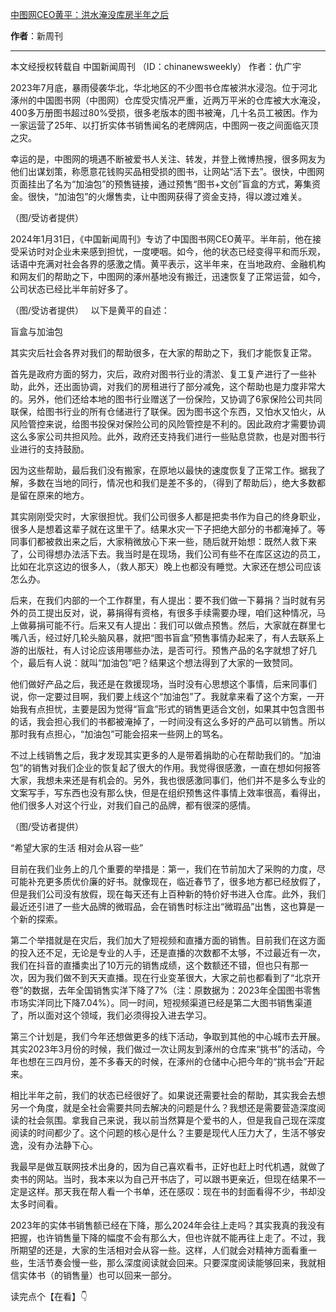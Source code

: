 

[中图网CEO黄平：洪水淹没库房半年之后](https://mp.weixin.qq.com/s/jWZfolNKTL1ed0m_aM5pUg)

**作者**：新周刊

---

本文经授权转载自
中国新闻周刊
（ID：chinanewsweekly）
作者：仇广宇


2023年7月底，暴雨侵袭华北，华北地区的不少图书仓库被洪水浸泡。位于河北涿州的中国图书网（中图网）仓库受灾情况严重，近两万平米的仓库被大水淹没，400多万册图书超过80%受损，很多老版本的图书被淹，几十名员工被困。作为一家运营了25年、以打折实体书销售闻名的老牌网店，中图网一夜之间面临灭顶之灾。


幸运的是，中图网的境遇不断被爱书人关注、转发，并登上微博热搜，很多网友为他们出谋划策，称愿意花钱购买品相受损的图书，让网站“活下去”。很快，中图网页面挂出了名为“加油包”的预售链接，通过预售“图书+文创”盲盒的方式，筹集资金。很快，“加油包”的火爆售卖，让中图网获得了资金支持，得以渡过难关。



（图/受访者提供） 



2024年1月31日，《中国新闻周刊》专访了中国图书网CEO黄平。半年前，他在接受采访时对企业未来感到担忧，一度哽咽。如今，他的状态已经变得平和而乐观，话语中充满对社会各界的感激之情。黄平表示，这半年来，在当地政府、金融机构和网友们的帮助之下，中图网的涿州基地没有搬迁，迅速恢复了正常运营，如今，公司状态已经比半年前好多了。


（图/受访者提供）
 
以下是黄平的自述：


盲盒与加油包


其实灾后社会各界对我们的帮助很多，在大家的帮助之下，我们才能恢复正常。


首先是政府方面的努力，灾后，政府对图书行业的清淤、复工复产进行了一些补助，此外，还出面协调，对我们的房租进行了部分减免，这个帮助也是力度非常大的。另外，他们还给本地的图书行业赠送了一份保险，又协调了6家保险公司共同联保，给图书行业的所有仓储进行了联保。因为图书这个东西，又怕水又怕火，从风险管控来说，给图书投保对保险公司的风险管控是不利的。因此政府才需要协调这么多家公司共担风险。此外，政府还支持我们进行一些贴息贷款，也是对图书行业进行的支持鼓励。


因为这些帮助，最后我们没有搬家，在原地以最快的速度恢复了正常工作。据我了解，多数在当地的同行，情况也和我们是差不多的，（得到了帮助后），绝大多数都是留在原来的地方。


其实刚刚受灾时，大家很担忧。我们公司很多人都是把卖书作为自己的终身职业，很多人是想着这辈子就在这里干了。结果水灾一下子把绝大部分的书都淹掉了。等同事们都被救出来之后，大家稍微放心下来一些，随后就开始想：既然人救下来了，公司得想办法活下去。我当时是在现场，我们公司有些不在库区这边的员工，比如在北京这边的很多人，（救人那天）晚上也都没有睡觉。大家还在想公司应该怎么办。


后来，在我们内部的一个工作群里，有人提出：要不我们做一下募捐？当时就有另外的员工提出反对，说，募捐得有资格，有很多手续需要办理，咱们这种情况，马上做募捐可能不行。后来又有人提出：我们可以做点预售。然后，大家就在群里七嘴八舌，经过好几轮头脑风暴，就把“图书盲盒”预售事情办起来了，有人去联系上游的出版社，有人讨论应该用哪些办法，是否可行。预售产品的名字就想了好几个，最后有人说：就叫“加油包”吧？结果这个想法得到了大家的一致赞同。


他们做好产品之后，我还是在救援现场，当时没有心思想这个事情，后来同事们说，你一定要过目啊，我们要上线这个“加油包”了。我就拿来看了这个方案，一开始我有点担忧，主要是因为觉得“盲盒”形式的销售更适合文创，如果其中包含图书的话，我会担心我们的书都被淹掉了，一时间没有这么多好的产品可以销售。所以那时我有点担心，“加油包”可能会招来一些网上的骂名。


不过上线销售之后，我才发现其实更多的人是带着捐助的心在帮助我们的。“加油包”的销售对我们企业的恢复起了很大的作用。我觉得很感激，一直在想如何报答大家，我想未来还是有机会的。另外，我也很感激同事们，他们并不是多么专业的文案写手，写东西也没有那么快，但是在组织预售这件事情上效率很高，看得出，他们很多人对这个行业，对我们自己的品牌，都有很深的感情。


（图/受访者提供）


“希望大家的生活
相对会从容一些”



目前在我们业务上的几个重要的举措是：第一，我们在节前加大了采购的力度，尽可能补充更多质优价廉的好书。就像现在，临近春节了，很多地方都已经放假了，但是我们公司没有放假，现在每天还有上百种新的特价好书进入仓库。此外，我们最近还引进了一些大品牌的微瑕品，会在销售时标注出“微瑕品”出售，这也算是一个新的探索。


第二个举措就是在灾后，我们加大了短视频和直播方面的销售。目前我们在这方面的投入还不足，无论是专业的人手，还是直播的次数都不太够，不过最近有一次，我们在抖音的直播卖出了10万元的销售成绩，这个数额还不错，但也只有那一次，因为我们做不到天天直播。现在行业变革很大，大家之前也都看到了“北京开卷”的数据，去年全国销售实洋下降了7%（注：原数据为：2023年全国图书零售市场实洋同比下降7.04%）。同一时间，短视频渠道已经是第二大图书销售渠道了，所以面对这个领域，我们必须得投入进去学习。


第三个计划是，我们今年还想做更多的线下活动，争取到其他的中心城市去开展。其实2023年3月份的时候，我们做过一次让网友到涿州的仓库来“挑书”的活动，今年也想在三四月份，差不多春天的时候，在涿州的仓储中心把今年的“挑书会”开起来。


相比半年之前，我们的状态已经很好了。如果说还需要社会的帮助，其实我会去想另一个角度，就是全社会需要共同去解决的问题是什么？我想还是需要营造深度阅读的社会氛围。拿我自己来说，我以前当然算是个爱书的人，但是我自己现在深度阅读的时间都少了。这个问题的核心是什么？主要是现代人压力大了，生活不够安逸，没有办法静下心。


我最早是做互联网技术出身的，因为自己喜欢看书，正好也赶上时代机遇，就做了卖书的网站。当时，我本来以为自己开书店了，可以跟书更亲近，但现在结果不一定是这样。那天我在帮人看一个书单，还在感叹：现在书的封面看得不少，书却没太多时间看。


2023年的实体书销售额已经在下降，那么2024年会往上走吗？其实我真的我没有把握，也许销售量下降的幅度不会有那么大，但也许就不能再往上走了。不过，我所期望的还是，大家的生活相对会从容一些。这样，人们就会对精神方面看重一些，生活节奏会慢一些，那么深度阅读就会回来。只要深度阅读能够回来，我就相信实体书（的销售量）也可以回来一部分。


读完点个【在看】👇